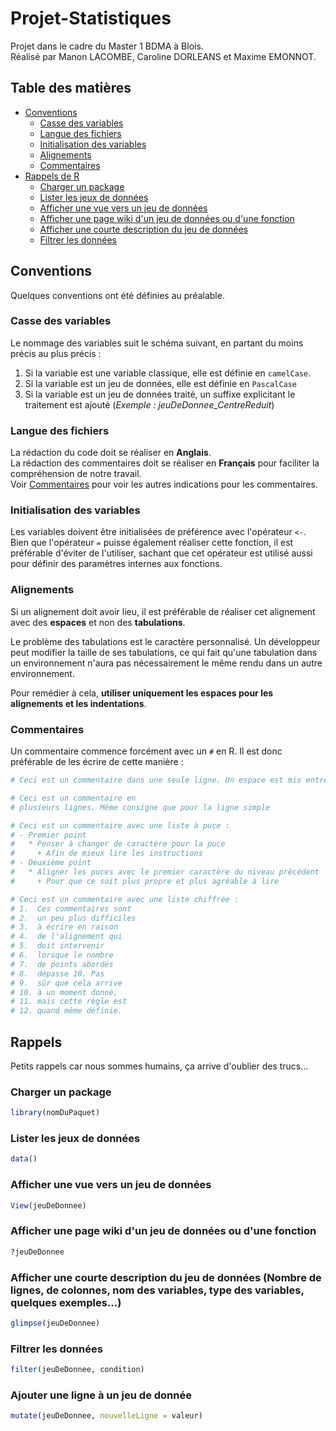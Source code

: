 # Projet-Statistiques
Projet dans le cadre du Master 1 BDMA à Blois.  
Réalisé par Manon LACOMBE, Caroline DORLEANS et Maxime EMONNOT.

## Table des matières

- [Conventions](#conventions)
    * [Casse des variables](#casse-des-variables)
    * [Langue des fichiers](#langue-des-fichiers)
    * [Initialisation des variables](#initialisation-des-variables)
    * [Alignements](#alignements)
    * [Commentaires](#commentaires)
- [Rappels de R](#rappels)
    * [Charger un package](#charger-un-package)
    * [Lister les jeux de données](#lister-les-jeux-de-données)
    * [Afficher une vue vers un jeu de données](#afficher-une-vue-vers-un-jeu-de-données)
    * [Afficher une page wiki d'un jeu de données ou d'une fonction](#afficher-une-page-wiki-dun-jeu-de-données-ou-dune-fonction)
    * [Afficher une courte description du jeu de données](#afficher-une-courte-description-du-jeu-de-données-nombre-de-lignes-de-colonnes-nom-des-variables-type-des-variables-quelques-exemples)
    * [Filtrer les données](#filtrer-les-données)

## Conventions

Quelques conventions ont été définies au préalable. 

### Casse des variables

Le nommage des variables suit le schéma suivant, en partant du moins précis au plus précis : 
1. Si la variable est une variable classique, elle est définie en `camelCase`.
2. Si la variable est un jeu de données, elle est définie en `PascalCase`
3. Si la variable est un jeu de données traité, un suffixe explicitant le traitement est ajouté (*Exemple : jeuDeDonnee_CentreReduit*)

### Langue des fichiers

La rédaction du code doit se réaliser en **Anglais**.   
La rédaction des commentaires doit se réaliser en **Français** pour faciliter la compréhension de notre travail.   
Voir [Commentaires](#commentaires) pour voir les autres indications pour les commentaires.

### Initialisation des variables

Les variables doivent être initialisées de préférence avec l'opérateur `<-`.  
Bien que l'opérateur `=` puisse également réaliser cette fonction, il est préférable d'éviter de l'utiliser, sachant que cet opérateur est utilisé aussi pour définir des paramètres internes aux fonctions.

### Alignements

Si un alignement doit avoir lieu, il est préférable de réaliser cet alignement avec des **espaces** et non des **tabulations**.

Le problème des tabulations est le caractère personnalisé. Un développeur peut modifier la taille de ses tabulations, ce qui fait qu'une tabulation dans un environnement n'aura pas nécessairement le même rendu dans un autre environnement.

Pour remédier à cela, **utiliser uniquement les espaces pour les alignements et les indentations**.

### Commentaires

Un commentaire commence forcément avec un `#` en R. Il est donc préférable de les écrire de cette manière : 
```R
# Ceci est un commentaire dans une seule ligne. Un espace est mis entre le # et le premier caractère

# Ceci est un commentaire en 
# plusieurs lignes. Même consigne que pour la ligne simple

# Ceci est un commentaire avec une liste à puce : 
# - Premier point
#   * Penser à changer de caractère pour la puce
#     + Afin de mieux lire les instructions
# - Deuxième point
#   * Aligner les puces avec le premier caractère du niveau précédent
#     + Pour que ce soit plus propre et plus agréable à lire 

# Ceci est un commentaire avec une liste chiffrée : 
# 1.  Ces commentaires sont 
# 2.  un peu plus difficiles
# 3.  à écrire en raison
# 4.  de l'alignement qui
# 5.  doit intervenir 
# 6.  lorsque le nombre
# 7.  de points abordés
# 8.  dépasse 10. Pas
# 9.  sûr que cela arrive
# 10. à un moment donné,
# 11. mais cette règle est
# 12. quand même définie.
```

## Rappels

Petits rappels car nous sommes humains, ça arrive d'oublier des trucs...

### Charger un package
```R
library(nomDuPaquet)
```

### Lister les jeux de données
```R
data()
```

### Afficher une vue vers un jeu de données
```R
View(jeuDeDonnee)
```

### Afficher une page wiki d'un jeu de données ou d'une fonction
```R
?jeuDeDonnee
```

### Afficher une courte description du jeu de données (Nombre de lignes, de colonnes, nom des variables, type des variables, quelques exemples...)
```R
glimpse(jeuDeDonnee)
```

### Filtrer les données
```R
filter(jeuDeDonnee, condition)
```

### Ajouter une ligne à un jeu de donnée
```R
mutate(jeuDeDonnee, nouvelleLigne = valeur)
```
